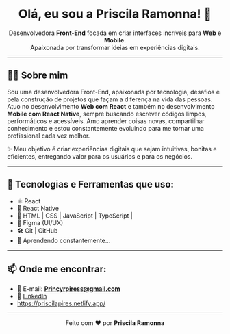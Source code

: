<h1 align="center">Olá, eu sou a Priscila Ramonna! 👋</h1>

<p align="center">
Desenvolvedora <strong>Front-End</strong> focada em criar interfaces incríveis para <strong>Web</strong> e <strong>Mobile</strong>.<br>
Apaixonada por transformar ideias em experiências digitais.
</p>

---

## 👩‍💻 Sobre mim
 
Sou uma desenvolvedora Front-End, apaixonada por tecnologia, desafios e pela construção de projetos que façam a diferença na vida das pessoas.
Atuo no desenvolvimento **Web com React** e também no desenvolvimento **Mobile com React Native**, sempre buscando escrever códigos limpos, performáticos e acessíveis.
Amo aprender coisas novas, compartilhar conhecimento e estou constantemente evoluindo para me tornar uma profissional cada vez melhor.

✨ Meu objetivo é criar experiências digitais que sejam intuitivas, bonitas e eficientes, entregando valor para os usuários e para os negócios.

---

## 🚀 Tecnologias e Ferramentas que uso:
- ⚛️ React
- 📱 React Native
- 💅 HTML | CSS | JavaScript | TypeScript | 
- 🎨 Figma (UI/UX)
- 🛠️ Git | GitHub
- 🧠 Aprendendo constantemente...

---

## 📫 Onde me encontrar:
- 💌 E-mail: **Princyrpiress@gmail.com**
- 💼 [LinkedIn](https://www.linkedin.com/in/priscila-pires-171617128/)
-  https://priscilapires.netlify.app/

---

<p align="center">
Feito com ❤️ por <strong>Priscila Ramonna</strong>
</p>
